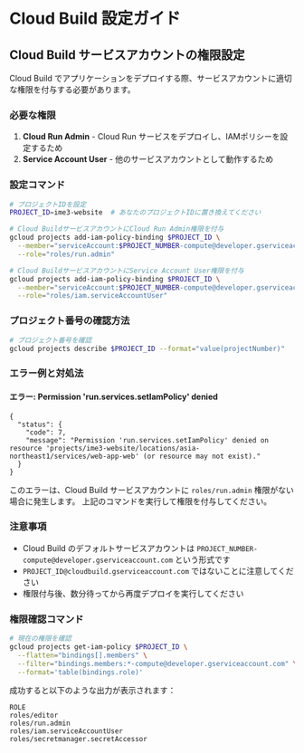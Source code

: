 # Cloud Build 設定ガイド

## Cloud Build サービスアカウントの権限設定

Cloud Build でアプリケーションをデプロイする際、サービスアカウントに適切な権限を付与する必要があります。

### 必要な権限

1. **Cloud Run Admin** - Cloud Run サービスをデプロイし、IAMポリシーを設定するため
2. **Service Account User** - 他のサービスアカウントとして動作するため

### 設定コマンド

```bash
# プロジェクトIDを設定
PROJECT_ID=ime3-website  # あなたのプロジェクトIDに置き換えてください

# Cloud BuildサービスアカウントにCloud Run Admin権限を付与
gcloud projects add-iam-policy-binding $PROJECT_ID \
  --member="serviceAccount:$PROJECT_NUMBER-compute@developer.gserviceaccount.com" \
  --role="roles/run.admin"

# Cloud BuildサービスアカウントにService Account User権限を付与
gcloud projects add-iam-policy-binding $PROJECT_ID \
  --member="serviceAccount:$PROJECT_NUMBER-compute@developer.gserviceaccount.com" \
  --role="roles/iam.serviceAccountUser"
```

### プロジェクト番号の確認方法

```bash
# プロジェクト番号を確認
gcloud projects describe $PROJECT_ID --format="value(projectNumber)"
```

### エラー例と対処法

#### エラー: Permission 'run.services.setIamPolicy' denied

```
{
  "status": {
    "code": 7,
    "message": "Permission 'run.services.setIamPolicy' denied on resource 'projects/ime3-website/locations/asia-northeast1/services/web-app-web' (or resource may not exist)."
  }
}
```

このエラーは、Cloud Build サービスアカウントに `roles/run.admin` 権限がない場合に発生します。
上記のコマンドを実行して権限を付与してください。

### 注意事項

- Cloud Build のデフォルトサービスアカウントは `PROJECT_NUMBER-compute@developer.gserviceaccount.com` という形式です
- `PROJECT_ID@cloudbuild.gserviceaccount.com` ではないことに注意してください
- 権限付与後、数分待ってから再度デプロイを実行してください

### 権限確認コマンド

```bash
# 現在の権限を確認
gcloud projects get-iam-policy $PROJECT_ID \
  --flatten="bindings[].members" \
  --filter="bindings.members:*-compute@developer.gserviceaccount.com" \
  --format='table(bindings.role)'
```

成功すると以下のような出力が表示されます：
```
ROLE
roles/editor
roles/run.admin
roles/iam.serviceAccountUser
roles/secretmanager.secretAccessor
```